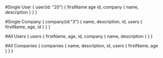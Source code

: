 #Single User
{
user(id: "20") {
firstName
age
id,
company {
name,
description
}
}
}

#Single Company
{
company(id:"3") {
name,
description,
id,
users {
firstName,
age,
id
}
}
}

#All Users
{
users {
firstName,
age,
id,
company {
name,
description
}
}
}

#All Companies
{
companies {
name,
description,
id,
users {
firstName,
age
}
}
}
